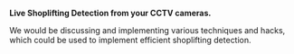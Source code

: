 **Live Shoplifting Detection from your CCTV cameras.**

We would be discussing and implementing various techniques and hacks, which could be used to implement efficient shoplifting detection.
